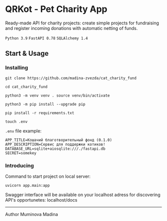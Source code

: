 # QRKot - Pet Charity App

Ready-made API for charity projects: create simple projects for fundraising and register incoming donations with automatic netting of funds.

`Python 3.9` 
`FastAPI 0.78` 
`SQLAlchemy 1.4`

## Start & Usage

### Installing

```
git clone https://github.com/madina-zvezda/cat_charity_fund
```

```
cd cat_charity_fund
```

```
python3 -m venv venv . source venv/bin/activate
```

```
python3 -m pip install --upgrade pip
```

```
pip install -r requirements.txt
```

```
touch .env
```

`.env` file example:

```
APP_TITLE=Кошачий благотворительный фонд (0.1.0)
APP_DESCRIPTION=Сервис для поддержки котиков!
DATABASE_URL=sqlite+aiosqlite:///./fastapi.db
SECRET=somekey
```

### Introducing

Command to start project on local server:

```
uvicorn app.main:app
```

Swagger interface will be available on your localhost adress for discovering API's opportunetes: localhost/docs


---

Author Muminova Madina